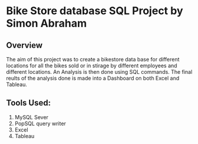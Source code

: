 # Bike Store database SQL Project by Simon Abraham

## Overview
The aim of this project was to create a bikestore data base for different locations for all the bikes sold or in stirage by different employees and different locations. An Analysis is then done using SQL commands.
The final reults of the analysis done is made into a Dashboard on both Excel and Tableau.

## Tools Used:
1) MySQL Sever
2) PopSQL query writer
3) Excel
4) Tableau
